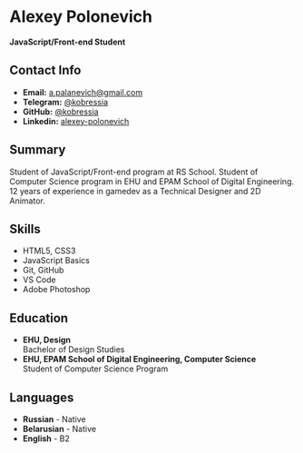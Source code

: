 # Alexey Polonevich
**JavaScript/Front-end Student**

## Contact Info

- **Email:** a.palanevich@gmail.com
- **Telegram:** [@kobressia](https://t.me/kobressia)
- **GitHub:** [@kobressia](https://github.com/kobressia)
- **Linkedin:** [alexey-polonevich](https://www.linkedin.com/in/alexey-polonevich/)

## Summary

Student of JavaScript/Front-end program at RS School.
Student of Computer Science program in EHU and EPAM School of Digital Engineering.
12 years of experience in gamedev as a Technical Designer and 2D Animator.

## Skills

- HTML5, CSS3
- JavaScript Basics
- Git, GitHub
- VS Code
- Adobe Photoshop

## Education

- **EHU, Design**\
Bachelor of Design Studies
- **EHU, EPAM School of Digital Engineering, Computer Science**\
Student of Computer Science Program

## Languages

- **Russian** - Native
- **Belarusian** - Native
- **English** - B2